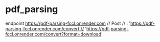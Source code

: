 # pdf_parsing

endpoint https://pdf-parsing-fccl.onrender.com // Post // : 'https://pdf-parsing-fccl.onrender.com/convert'// 'https://pdf-parsing-fccl.onrender.com/convert?format=download'
      
